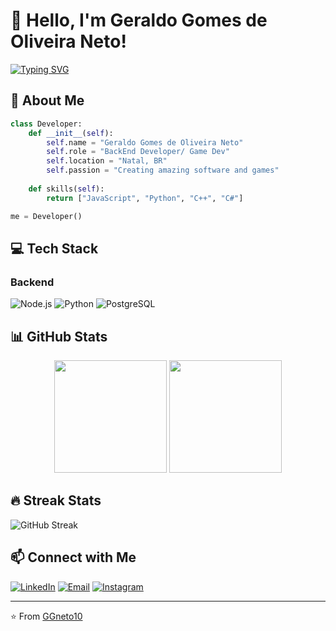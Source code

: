# 👋 Hello, I'm Geraldo Gomes de Oliveira Neto!

[![Typing SVG](https://readme-typing-svg.herokuapp.com/?lines=BackEnd+Developer;Game+Developer;AI+Enthusiast)](https://git.io/typing-svg)

## 🚀 About Me

````python
class Developer:
    def __init__(self):
        self.name = "Geraldo Gomes de Oliveira Neto"
        self.role = "BackEnd Developer/ Game Dev"
        self.location = "Natal, BR"
        self.passion = "Creating amazing software and games"
    
    def skills(self):
        return ["JavaScript", "Python", "C++", "C#"]

me = Developer()
````

## 💻 Tech Stack

### Backend
![Node.js](https://img.shields.io/badge/Node.js-339933?style=for-the-badge&logo=nodedotjs&logoColor=white)
![Python](https://img.shields.io/badge/Python-3776AB?style=for-the-badge&logo=python&logoColor=white)
![PostgreSQL](https://img.shields.io/badge/PostgreSQL-316192?style=for-the-badge&logo=postgresql&logoColor=white)

## 📊 GitHub Stats

<div align="center">
  <img height="180em" src="https://github-readme-stats.vercel.app/api?username=GGneto10&show_icons=true&theme=radical" />
  <img height="180em" src="https://github-readme-stats.vercel.app/api/top-langs/?username=GGneto10&layout=compact&theme=radical" />
</div>

## 🔥 Streak Stats

![GitHub Streak](https://streak-stats.demolab.com/?user=GGneto10&theme=radical)

## 📫 Connect with Me

[![LinkedIn](https://img.shields.io/badge/LinkedIn-0077B5?style=for-the-badge&logo=linkedin&logoColor=white)](https://linkedin.com/in/geraldo-gomes-de-oliveira-neto-4760961b6/)
[![Email](https://img.shields.io/badge/Email-D14836?style=for-the-badge&logo=gmail&logoColor=white)](mailto:ggneto1234@email.com)
[![Instagram](https://img.shields.io/badge/Instagram-E4405F?style=for-the-badge&logo=instagram&logoColor=white)](https://instagram.com/geraldocangaro/)

---

⭐️ From [GGneto10](https://github.com/GGneto10)
